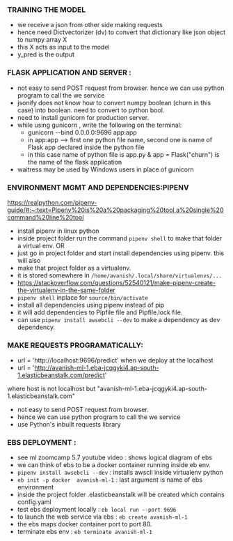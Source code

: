 ### TRAINING THE MODEL

- we receive a json from other side making requests 
- hence need Dictvectorizer (dv) to convert that dictionary like json object to numpy array X 
- this X acts as input to the model 
- y_pred is the output 


### FLASK APPLICATION AND SERVER : 

- not easy to send POST request from browser. hence we can use python program to call the we service 
- jsonify does not know how to convert numpy boolean (churn in this case) into boolean. need to convert to python bool. 
- need to install gunicorn for production server.
- while using gunicorn , write the following on the terminal:
    - gunicorn --bind 0.0.0.0:9696 app:app    
    - in app:app --> first one  python file name, second one is name of Flask app declared inside the python file 
    - in this case name of python file is app.py &  app = Flask("churn") is the name of the flask application 
 - waitress may be used by Windows users  in place of gunicorn  

### ENVIRONMENT MGMT AND DEPENDENCIES:PIPENV

https://realpython.com/pipenv-guide/#:~:text=Pipenv%20is%20a%20packaging%20tool,a%20single%20command%20line%20tool

- install pipenv in linux python
- inside project folder run the command `pipenv shell` to make that folder a virtual env. OR 
- just go in project folder and start install dependencies using pipenv. this will also 
- make that project folder as a virtualenv. 
- it is stored somewhere in `/home/avanish/.local/share/virtualenvs/...`
- https://stackoverflow.com/questions/52540121/make-pipenv-create-the-virtualenv-in-the-same-folder
- `pipenv shell` inplace for `source/bin/activate`
- install all dependencies using pipenv instead of pip 
- it will add dependencies to Pipfile file and Pipfile.lock file.
- can use `pipenv install awsebcli --dev` to make a dependency as dev dependency.  




### MAKE REQUESTS PROGRAMATICALLY: 

- url =  'http://localhost:9696/predict'  when we deploy at the localhost
- url = 'http://avanish-ml-1.eba-jcqgyki4.ap-south-1.elasticbeanstalk.com/predict'          

 where host is not localhost but "avanish-ml-1.eba-jcqgyki4.ap-south-1.elasticbeanstalk.com"

- not easy to send POST request from browser.
- hence we can use python program to call the we service 
- use Python's inbuilt requests library 



### EBS DEPLOYMENT : 

- see ml zoomcamp 5.7 youtube video : shows logical diagram of ebs
- we can think of ebs to be a docker container running inside eb env. 
- `pipenv install awsebcli --dev`    : installs awscli inside virtualenv python 
- `eb init -p docker  avanish-ml-1` : last argument is name of ebs environment
- inside the project folder .elasticbeanstalk will be created which contains config.yaml
- test ebs deployment  locally : `eb local run --port 9696` 
- to launch the web service via ebs :  `eb create avanish-ml-1`
- the ebs maps docker container port to port 80. 
-  terminate ebs env : `eb terminate avanish-ml-1`